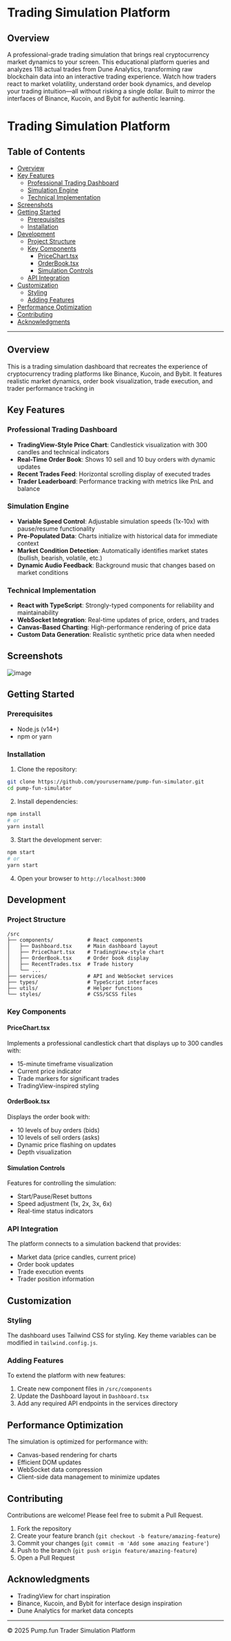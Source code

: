  
# Trading Simulation Platform

## Overview

A professional-grade trading simulation that brings real cryptocurrency market dynamics to your screen. This educational platform queries and analyzes 118 actual trades from Dune Analytics, transforming raw blockchain data into an interactive trading experience. Watch how traders react to market volatility, understand order book dynamics, and develop your trading intuition—all without risking a single dollar. Built to mirror the interfaces of Binance, Kucoin, and Bybit for authentic learning.

# Trading Simulation Platform

## Table of Contents

- [Overview](#overview)
- [Key Features](#key-features)
  - [Professional Trading Dashboard](#professional-trading-dashboard)
  - [Simulation Engine](#simulation-engine)
  - [Technical Implementation](#technical-implementation)
- [Screenshots](#screenshots)
- [Getting Started](#getting-started)
  - [Prerequisites](#prerequisites)
  - [Installation](#installation)
- [Development](#development)
  - [Project Structure](#project-structure)
  - [Key Components](#key-components)
    - [PriceChart.tsx](#pricechart.tsx)
    - [OrderBook.tsx](#orderbook.tsx)
    - [Simulation Controls](#simulation-controls)
  - [API Integration](#api-integration)
- [Customization](#customization)
  - [Styling](#styling)
  - [Adding Features](#adding-features)
- [Performance Optimization](#performance-optimization)
- [Contributing](#contributing)
- [Acknowledgments](#acknowledgments)

---

## Overview

This is a  trading simulation dashboard that recreates the experience of cryptocurrency trading platforms like Binance, Kucoin, and Bybit. It features realistic market dynamics, order book visualization, trade execution, and trader performance tracking in

## Key Features

### Professional Trading Dashboard
- **TradingView-Style Price Chart**: Candlestick visualization with 300 candles and technical indicators
- **Real-Time Order Book**: Shows 10 sell and 10 buy orders with dynamic updates
- **Recent Trades Feed**: Horizontal scrolling display of executed trades
- **Trader Leaderboard**: Performance tracking with metrics like PnL and balance

### Simulation Engine
- **Variable Speed Control**: Adjustable simulation speeds (1x-10x) with pause/resume functionality
- **Pre-Populated Data**: Charts initialize with historical data for immediate context
- **Market Condition Detection**: Automatically identifies market states (bullish, bearish, volatile, etc.)
- **Dynamic Audio Feedback**: Background music that changes based on market conditions

### Technical Implementation
- **React with TypeScript**: Strongly-typed components for reliability and maintainability
- **WebSocket Integration**: Real-time updates of price, orders, and trades
- **Canvas-Based Charting**: High-performance rendering of price data
- **Custom Data Generation**: Realistic synthetic price data when needed

## Screenshots

![image](https://github.com/user-attachments/assets/a5916eea-f6ef-4f7d-96a1-3e526aa0da2c)

## Getting Started

### Prerequisites
- Node.js (v14+)
- npm or yarn

### Installation

1. Clone the repository:
```bash
git clone https://github.com/yourusername/pump-fun-simulator.git
cd pump-fun-simulator
```

2. Install dependencies:
```bash
npm install
# or
yarn install
```

3. Start the development server:
```bash
npm start
# or
yarn start
```

4. Open your browser to `http://localhost:3000`

## Development

### Project Structure
```
/src
├── components/           # React components
│   ├── Dashboard.tsx     # Main dashboard layout
│   ├── PriceChart.tsx    # TradingView-style chart
│   ├── OrderBook.tsx     # Order book display
│   ├── RecentTrades.tsx  # Trade history
│   └── ...
├── services/             # API and WebSocket services
├── types/                # TypeScript interfaces
├── utils/                # Helper functions
└── styles/               # CSS/SCSS files
```

### Key Components

#### PriceChart.tsx
Implements a professional candlestick chart that displays up to 300 candles with:
- 15-minute timeframe visualization
- Current price indicator
- Trade markers for significant trades
- TradingView-inspired styling

#### OrderBook.tsx
Displays the order book with:
- 10 levels of buy orders (bids)
- 10 levels of sell orders (asks)
- Dynamic price flashing on updates
- Depth visualization

#### Simulation Controls
Features for controlling the simulation:
- Start/Pause/Reset buttons
- Speed adjustment (1x, 2x, 3x, 6x)
- Real-time status indicators

### API Integration

The platform connects to a simulation backend that provides:
- Market data (price candles, current price)
- Order book updates
- Trade execution events
- Trader position information

## Customization

### Styling
The dashboard uses Tailwind CSS for styling. Key theme variables can be modified in `tailwind.config.js`.

### Adding Features
To extend the platform with new features:
1. Create new component files in `/src/components`
2. Update the Dashboard layout in `Dashboard.tsx`
3. Add any required API endpoints in the services directory

## Performance Optimization

The simulation is optimized for performance with:
- Canvas-based rendering for charts
- Efficient DOM updates
- WebSocket data compression
- Client-side data management to minimize updates

## Contributing

Contributions are welcome! Please feel free to submit a Pull Request.

1. Fork the repository
2. Create your feature branch (`git checkout -b feature/amazing-feature`)
3. Commit your changes (`git commit -m 'Add some amazing feature'`)
4. Push to the branch (`git push origin feature/amazing-feature`)
5. Open a Pull Request

## Acknowledgments

- TradingView for chart inspiration
- Binance, Kucoin, and Bybit for interface design inspiration
- Dune Analytics for market data concepts

---

© 2025 Pump.fun Trader Simulation Platform
